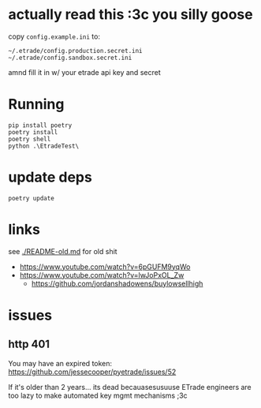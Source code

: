 # actually read this :3c you silly goose

copy `config.example.ini` to:

    ~/.etrade/config.production.secret.ini
    ~/.etrade/config.sandbox.secret.ini

amnd fill it in w/ your etrade api key and secret

# Running

    pip install poetry
    poetry install
    poetry shell
    python .\EtradeTest\

# update deps

    poetry update

# links

see [./README-old.md](./README-old.md) for old shit

- <https://www.youtube.com/watch?v=6pGUFM9yqWo>
- <https://www.youtube.com/watch?v=lwJoPxOL_Zw>
  - <https://github.com/jordanshadowens/buylowsellhigh>

# issues

## http 401

You may have an expired token: <https://github.com/jessecooper/pyetrade/issues/52>

If it's older than 2 years... its dead becauasesusuuse
ETrade engineers are too lazy to make automated key mgmt mechanisms ;3c